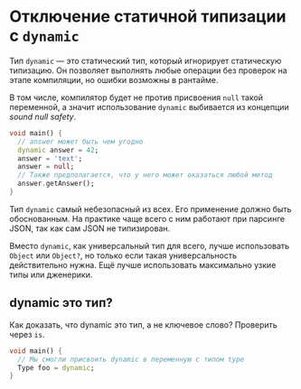 # Отключение статичной типизации с `dynamic`

Тип `dynamic` — это статический тип, который игнорирует статическую типизацию.
Он позволяет выполнять любые операции без проверок на этапе компиляции, но ошибки возможны в рантайме.

В том числе, компилятор будет не против присвоения `null` такой переменной,
а значит использование `dynamic` выбивается из концепции _sound null safety_.

```dart _code/dynamic.dart
void main() {
  // answer может быть чем угодно
  dynamic answer = 42;
  answer = 'text';
  answer = null;
  // Также предполагается, что у него может оказаться любой метод
  answer.getAnswer();
}
```

Тип `dynamic` самый небезопасный из всех.
Его применение должно быть обоснованным.
На практике чаще всего c ним работают при парсинге JSON,
так как сам JSON не типизирован.

Вместо `dynamic`, как универсальный тип для всего, лучше использовать `Object` или `Object?`, но только если такая универсальность действительно нужна. Ещё лучше использовать максимально узкие типы или дженерики.

## dynamic это тип?

Как доказать, что dynamic это тип, а не ключевое слово? Проверить через `is`.

```dart
void main() {
  // Мы смогли присвоить dynamic в переменную с типом type 
  Type foo = dynamic;
}
```